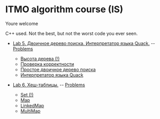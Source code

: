 # ITMO algorithm course (IS)

Youre welcome

C++ used. Not the best, but not the worst code you ever seen.

* [Lab 5. Двоичное дерево поиска. Интерпретатор языка Quack.](Lab5)   --   [Problems](http://neerc.ifmo.ru/teaching/is-algorithms/autumn/lab-5.pdf)
  * [Высота дерева (!)](Lab5/height.cpp)
  * [Проверка корректности](Lab5/is_bst.cpp)
  * [Простое двоичное дерево поиска](Lab5/bst.cpp)
  * [Интерпретатор языка Quack](Lab5/quack.cpp)
  
* [Lab 6. Хеш-таблицы.](Lab6)   --   [Problems](http://neerc.ifmo.ru/teaching/is-algorithms/autumn/lab-6.pdf)
  * [Set (!)](Lab6/set.cpp)
  * [Map](Lab6/map.cpp)
  * [LinkedMap](Lab6/linked_map.cpp)
  * [MultiMap](Lab6/multi_map.cpp)
